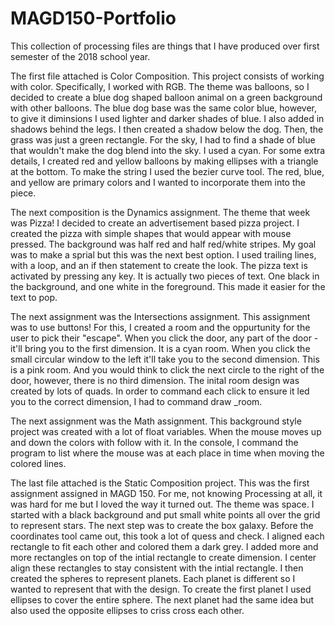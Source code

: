 # MAGD150-Portfolio
This collection of processing files are things that I have produced over first semester of the 2018 school year. 

The first file attached is Color Composition. This project consists of working with color. Specifically, I worked with RGB. The theme was balloons, so I decided to create a blue dog shaped balloon animal on a green background with other balloons. The blue dog base was the same color blue, however, to give it diminsions I used lighter and darker shades of blue. I also added in shadows behind the legs. I then created a shadow below the dog. Then, the grass was just a green rectangle. For the sky, I had to find a shade of blue that wouldn't make the dog blend into the sky. I used a cyan. For some extra details, I created red and yellow balloons by making ellipses with a triangle at the bottom. To make the string I used the bezier curve tool. The red, blue, and yellow are primary colors and I wanted to incorporate them into the piece. 

The next composition is the Dynamics assignment. The theme that week was Pizza! I decided to create an advertisement based pizza project. I created the pizza with simple shapes that would appear with mouse pressed. The background was half red and half red/white stripes. My goal was to make a sprial but this was the next best option. I used trailing lines, with a loop, and an if then statement to create the look. The pizza text is activated by pressing any key. It is actually two pieces of text. One black in the background, and one white in the foreground. This made it easier for the text to pop. 

The next assignment was the Intersections assignment. This assignment was to use buttons! For this, I created a room and the oppurtunity for the user to pick their "escape". When you click the door, any part of the door - it'll bring you to the first dimension. It is a cyan room. When you click the small circular window to the left it'll take you to the second dimension. This is a pink room. And you would think to click the next circle to the right of the door, however, there is no third dimension. The inital room design was created by lots of quads. In order to command each click to ensure it led you to the correct dimension, I had to command draw _room. 

The next assignment was the Math assignment. This background style project was created with a lot of float variables. When the mouse moves up and down the colors with follow with it. In the console, I command the program to list where the mouse was at each place in time when moving the colored lines. 

The last file attached is the Static Composition project. This was the first assignment assigned in MAGD 150. For me, not knowing Processing at all, it was hard for me but I loved the way it turned out. The theme was space. I started with a black background and put small white points all over the grid to represent stars. The next step was to create the box galaxy. Before the coordinates tool came out, this took a lot of quess and check. I aligned each rectangle to fit each other and colored them a dark grey. I added more and more rectangles on top of the intial rectangle to create dimension. I center align these rectangles to stay consistent with the intial rectangle. I then created the spheres to represent planets. Each planet is different so I wanted to represent that with the design. To create the first planet I used ellipses to cover the entire sphere. The next planet had the same idea but also used the opposite ellipses to criss cross each other. 
